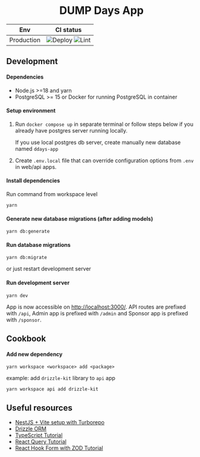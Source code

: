 <h1 align="center">DUMP Days App</h1>

| Env        | CI status                                                                                                                                                                                         |
| ---------- | ------------------------------------------------------------------------------------------------------------------------------------------------------------------------------------------------- |
| Production | ![Deploy](https://github.com/dump-hr/ddays-app/actions/workflows/deploy.yml/badge.svg?branch=main) ![Lint](https://github.com/dump-hr/ddays-app/actions/workflows/lint.yml/badge.svg?branch=main) |

## Development

#### Dependencies

- Node.js >=18 and yarn
- PostgreSQL >= 15 or Docker for running PostgreSQL in container

#### Setup environment

1. Run `docker compose up` in separate terminal or follow steps below if you already have postgres server running locally.

   If you use local postgres db server, create manually new database named `ddays-app`

2. Create `.env.local` file that can override configuration options from `.env` in web/api apps.

#### Install dependencies

Run command from workspace level

```
yarn
```

#### Generate new database migrations (after adding models)

```
yarn db:generate
```

#### Run database migrations

```
yarn db:migrate
```

or just restart development server

#### Run development server

```
yarn dev
```

App is now accessible on <http://localhost:3000/>. API routes are prefixed with `/api`, Admin app is prefixed with `/admin` and Sponsor app is prefixed with `/sponsor`.

## Cookbook

#### Add new dependency

```
yarn workspace <workspace> add <package>
```

example: add `drizzle-kit` library to `api` app

```
yarn workspace api add drizzle-kit
```

## Useful resources

- [NestJS + Vite setup with Turborepo](https://youtu.be/nY0R7pslbCI)
- [Drizzle ORM](https://www.youtube.com/watch?v=Qo-RXkSwOtc)
- [TypeScript Tutorial](https://www.youtube.com/playlist?list=PL4cUxeGkcC9gUgr39Q_yD6v-bSyMwKPUI)
- [React Query Tutorial](https://www.youtube.com/watch?v=8K1N3fE-cDs)
- [React Hook Form with ZOD Tutorial](https://www.youtube.com/watch?v=dldjCPa9ZW4)
